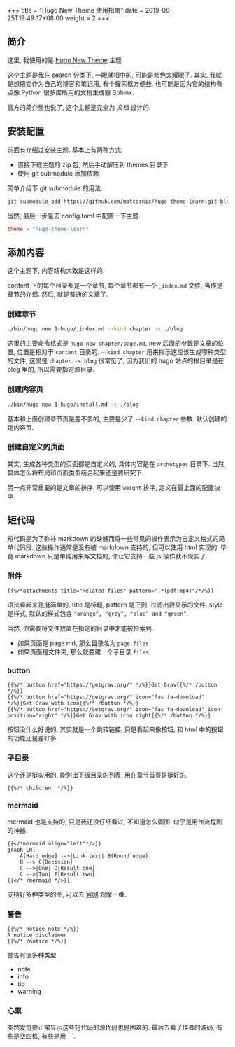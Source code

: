 +++
title = "Hugo New Theme 使用指南"
date =  2019-06-25T19:49:17+08:00
weight = 2
+++

## 简介

这里, 我使用的是 [Hugo New Theme](https://learn.netlify.com/en/) 主题.

这个主题是我在 search 分类下, 一眼就相中的, 可能是紫色太耀眼了.
其实, 我就是想把它作为自己的博客和笔记用, 有个搜索框方便些.
也可能是因为它的结构有点像 Python 很多库所用的文档生成器 Sphinx.

官方的简介里也说了, 这个主题是完全为 _文档_ 设计的.

## 安装配置

前面有介绍过安装主题. 基本上有两种方式:

- 直接下载主题的 zip 包, 然后手动解压到 themes 目录下
- 使用 git submodule 添加依赖

简单介绍下 git submodule 的用法.

```bash
git submodule add https://github.com/matcornic/hugo-theme-learn.git blog/themes/hugo-theme-learn
```

当然, 最后一步是去 config.toml 中配置一下主题.

```toml
theme = "hugo-theme-learn"
```

## 添加内容

这个主题下, 内容结构大致是这样的.

content 下的每个目录都是一个章节, 每个章节都有一个 `_index.md` 文件, 当作是章节的介绍.
然后, 就是普通的文章了.

### 创建章节

```bash
./bin/hugo new 1-hugo/_index.md --kind chapter -s ./blog
```

这里的主要命令格式是 `hugo new chapter/page.md`, new 后面的参数是文章的位置, 位置是相对于 `content` 目录的.
`--kind chapter` 用来指示这应该生成哪种类型的文件, 这里是 `chapter`.
`-s blog` 很常见了, 因为我们的 hugo 站点的根目录是在 blog 里的, 所以需要指定源目录.

### 创建内容页

```bash
./bin/hugo new 1-hugo/install.md -s ./blog
```

基本和上面创建章节页是差不多的, 主要是少了 `--kind chapter` 参数. 默认创建的是内容页.

### 创建自定义的页面

其实, 生成各种类型的页面都是自定义的, 具体内容是在 `archetypes` 目录下.
当然, 具体怎么将布局和页面类型结合起来还是要研究下.

另一点非常重要的是文章的排序. 可以使用 `weight` 排序, 定义在最上面的配置块中.

## 短代码

短代码是为了弥补 markdown 的缺憾而将一些常见的操作表示为自定义格式的简单代码段.
这些操作通常是没有被 markdown 支持的, 但可以使用 html 实现的.
毕竟 markdown 只是单纯用来写文档的, 你让它支持一些 js 操作就不现实了.

### 附件

    {{%/*attachments title="Related files" pattern=".*(pdf|mp4)"/*/%}}

语法看起来是挺简单的, title 是标题, pattern 是正则, 过滤出要显示的文件,
style 是样式, 默认的样式包含 `“orange”, “grey”, “blue” and “green”`.

当然, 你需要将文件放置在指定的目录中才能被检索到.

- 如果页面是 page.md, 那么目录名为 `page.files`
- 如果页面是文件夹, 那么就要建一个子目录 `files`

### button

```
{{%/* button href="https://getgrav.org/" */%}}Get Grav{{%/* /button */%}}
{{%/* button href="https://getgrav.org/" icon="fas fa-download" */%}}Get Grav with icon{{%/* /button */%}}
{{%/* button href="https://getgrav.org/" icon="fas fa-download" icon-position="right" */%}}Get Grav with icon right{{%/* /button */%}}
```

按钮没什么好说的, 其实就是一个跳转链接, 只是看起来像按钮,
和 html 中的按钮的功能还是差好多.

### 子目录

这个还是挺实用的, 能列出下级目录的列表, 用在章节首页是挺好的.

    {{%/* children  */%}}

### mermaid

mermaid 也是支持的, 只是我还没仔细看过, 不知道怎么画图. 似乎是用作流程图的神器.

    {{</*mermaid align="left"*/>}}
    graph LR;
    	A[Hard edge] -->|Link text| B(Round edge)
    	B --> C{Decision}
    	C -->|One| D[Result one]
    	C -->|Two| E[Result two]
    {{</* /mermaid */>}}

支持好多种类型的图, 可以去 [官网](https://mermaidjs.github.io/) 观摩一番.

### 警告

```
{{%/* notice note */%}}
A notice disclaimer
{{%/* /notice */%}}
```

警告有很多种类型

- note
- info
- tip
- warning

### 心累

突然发觉要正常显示这些短代码的源代码也是困难的.
最后去看了作者的源码, 有些是空四格, 有些是用 ```.
